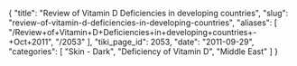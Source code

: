 {
  "title": "Review of Vitamin D Deficiencies in developing countries",
  "slug": "review-of-vitamin-d-deficiencies-in-developing-countries",
  "aliases": [
    "/Review+of+Vitamin+D+Deficiencies+in+developing+countries+-+Oct+2011",
    "/2053"
  ],
  "tiki_page_id": 2053,
  "date": "2011-09-29",
  "categories": [
    "Skin - Dark",
    "Deficiency of Vitamin D",
    "Middle East"
  ]
}

